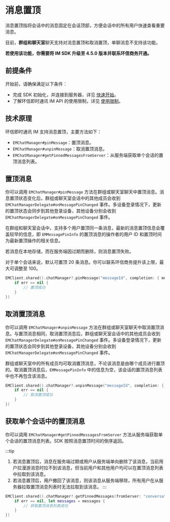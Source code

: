 # 消息置顶

消息置顶指将会话中的消息固定在会话顶部，方便会话中的所有用户快速查看重要消息。

目前，**群组和聊天室**聊天支持对消息置顶和取消置顶，单聊消息不支持该功能。

**若使用该功能，你需要将 IM SDK 升级至 4.5.0 版本并联系环信商务开通。**

## 前提条件

开始前，请确保满足以下条件：

- 完成 SDK 初始化，并连接到服务器，详见 [快速开始](quickstart.html)。
- 了解环信即时通讯 IM API 的使用限制，详见 [使用限制](/product/limitation.html)。

## 技术原理

环信即时通讯 IM 支持消息置顶，主要方法如下：

- `EMChatManager#pinMessage`：置顶消息。
- `EMChatManager#unpinMessage`：取消置顶消息。
- `EMChatManager#getPinnedMessagesFromServer`：从服务端获取单个会话的置顶消息列表。

## 置顶消息

你可以调用 `EMChatManager#pinMessage` 方法在群组或聊天室聊天中置顶消息。消息置顶状态变化后，群组或聊天室会话中的其他成员会收到 `EMChatManagerDelegate#onMessagePinChanged` 事件。多设备登录情况下，更新的置顶状态会同步到其他登录设备，其他设备分别会收到 `EMChatManagerDelegate#onMessagePinChanged` 事件。

在群组和聊天室会话中，支持多个用户置顶同一条消息，最新的消息置顶信息会覆盖较早的信息，即 `EMMessagePinInfo` 的置顶消息的操作者的用户 ID 和置顶时间为最新置顶操作的相关信息。

若消息在本地存储，而在服务端因过期而删除，则消息置顶失败。

对于单个会话来说，默认可置顶 20 条消息。你可以联系环信商务提升该上限，最大可调整至 100。

```swift
EMClient.shared().chatManager?.pinMessage("messageId", completion: { message, err in
    if err == nil {
        // 置顶成功
    }
})
```

## 取消置顶消息

你可以调用 `EMChatManager#unpinMessage` 方法在群组或聊天室聊天中取消置顶消息。与置顶消息相同，取消置顶消息后，群组或聊天室会话中的其他成员会收到 `EMChatManagerDelegate#onMessagePinChanged` 事件。多设备登录情况下，更新的置顶状态会同步到其他登录设备，其他设备分别会收到 `EMChatManagerDelegate#onMessagePinChanged` 事件。

群组或聊天室中的所有成员均可取消置顶消息，不论该消息是由哪个成员进行置顶的。取消置顶消息后，`EMMessagePinInfo` 中的信息为空，该会话的置顶消息列表中也不再包含该消息。

```swift
EMClient.shared().chatManager?.unpinMessage("messageId", completion: { message, err in
    if err == nil {
        // 取消置顶成功
    }
})
```

## 获取单个会话中的置顶消息

你可以调用 `EMChatManager#getPinnedMessagesFromServer` 方法从服务端获取单个会话的置顶消息列表。SDK 按照消息置顶时间的倒序返回。

:::tip
1. 若消息置顶后，消息在服务端过期或用户从服务端单向删除了该消息，当前用户拉漫游消息时拉不到该消息，但当前用户和其他用户均可以在置顶消息列表中拉取到该消息。
2. 若消息置顶后，用户撤回了该消息，则该消息从服务端移除，所有用户在从服务器拉取置顶消息列表时无法拉取到该消息。
:::

```swift
EMClient.shared().chatManager?.getPinnedMessages(fromServer: "conversationId", completion: { messages, err in
    if err == nil, let messages = messages {
        // 获取置顶消息列表成功
    }
})
```

